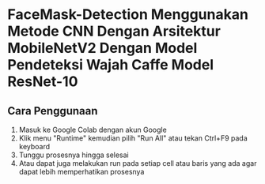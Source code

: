 # FaceMask-Detection Menggunakan Metode CNN Dengan Arsitektur MobileNetV2 Dengan Model Pendeteksi Wajah Caffe Model ResNet-10

## Cara Penggunaan
1. Masuk ke Google Colab dengan akun Google
2. Klik menu "Runtime" kemudian pilih "Run All" atau tekan Ctrl+F9 pada keyboard
3. Tunggu prosesnya hingga selesai
4. Atau dapat juga melakukan run pada setiap cell atau baris yang ada agar dapat lebih memperhatikan prosesnya
